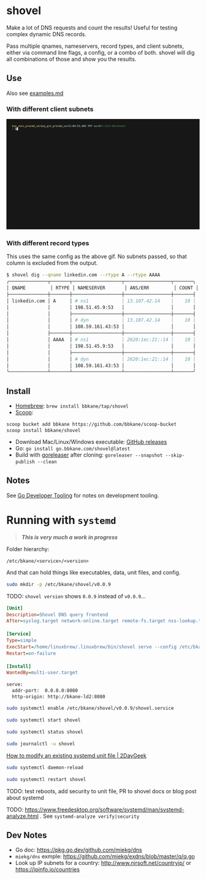 # shovel

Make a lot of DNS requests and count the results! Useful for testing complex dynamic DNS records.

Pass multiple qnames, nameservers, record types, and client subnets, either via command line flags, a config, or a combo of both. shovel will dig all combinations of those and show you the results.

## Use

Also see [examples.md](./examples.md)

### With different client subnets

![./demo.gif](./demo.gif)

### With different record types

This uses the same config as the above gif. No subnets passed, so that column is excluded from the output.

```bash
$ shovel dig --qname linkedin.com --rtype A --rtype AAAA
╭──────────────┬───────┬──────────────────┬─────────────────┬───────╮
│ QNAME         │ RTYPE │ NAMESERVER       │ ANS/ERR         │ COUNT │
├──────────────┼───────┼──────────────────┼─────────────────┼───────┤
│ linkedin.com │ A     │ # ns1            │ 13.107.42.14    │    10 │
│              │       │ 198.51.45.9:53   │                 │       │
│              │       ├──────────────────┼─────────────────┼───────┤
│              │       │ # dyn            │ 13.107.42.14    │    10 │
│              │       │ 108.59.161.43:53 │                 │       │
│              ├───────┼──────────────────┼─────────────────┼───────┤
│              │ AAAA  │ # ns1            │ 2620:1ec:21::14 │    10 │
│              │       │ 198.51.45.9:53   │                 │       │
│              │       ├──────────────────┼─────────────────┼───────┤
│              │       │ # dyn            │ 2620:1ec:21::14 │    10 │
│              │       │ 108.59.161.43:53 │                 │       │
╰──────────────┴───────┴──────────────────┴─────────────────┴───────╯
```

## Install

- [Homebrew](https://brew.sh/): `brew install bbkane/tap/shovel`
- [Scoop](https://scoop.sh/):

```
scoop bucket add bbkane https://github.com/bbkane/scoop-bucket
scoop install bbkane/shovel
```

- Download Mac/Linux/Windows executable: [GitHub releases](https://github.com/bbkane/shovel/releases)
- Go: `go install go.bbkane.com/shovel@latest`
- Build with [goreleaser](https://goreleaser.com/) after cloning: `goreleaser --snapshot --skip-publish --clean`

## Notes

See [Go Developer Tooling](https://www.bbkane.com/blog/go-developer-tooling/) for notes on development tooling.

# Running with `systemd`

> ***This is very much a work in progress***

Folder hierarchy:

```
/etc/bkane/<service>/<version>
```

And that can hold things like executables, data, unit files, and config.

```bash
sudo mkdir -p /etc/bkane/shovel/v0.0.9
```

TODO: `shovel version` shows `0.0.9` instead of `v0.0.9`...

```ini
[Unit]
Description=Shovel DNS query frontend
After=syslog.target network-online.target remote-fs.target nss-lookup.target

[Service]
Type=simple
ExecStart=/home/linuxbrew/.linuxbrew/bin/shovel serve --config /etc/bkane/shovel/v0.0.9/shovel.yaml
Restart=on-failure

[Install]
WantedBy=multi-user.target
```

```
serve:
  addr-port:  0.0.0.0:8080
  http-origin: http://bkane-ld2:8080
```

```bash
sudo systemctl enable /etc/bkane/shovel/v0.0.9/shovel.service
```

```bash
sudo systemctl start shovel
```

```bash
sudo systemctl status shovel
```

```bash
sudo journalctl -u shovel
```

[How to modify an existing systemd unit file | 2DayGeek](https://www.2daygeek.com/linux-modifying-existing-systemd-unit-file/)

```bash
sudo systemctl daemon-reload
```

```bash
sudo systemctl restart shovel
```

TODO: test reboots, add security to unit file, PR to shovel docs or blog post about systemd

TODO: https://www.freedesktop.org/software/systemd/man/systemd-analyze.html . See `systemd-analyze verify|security`

## Dev Notes

- Go doc: https://pkg.go.dev/github.com/miekg/dns
- `miekg/dns` exmple: https://github.com/miekg/exdns/blob/master/q/q.go
- Look up IP subnets for a country: http://www.nirsoft.net/countryip/ or https://ipinfo.io/countries



